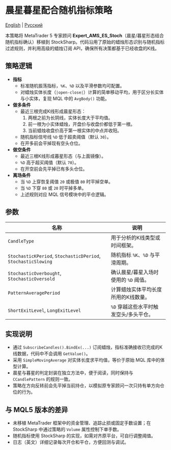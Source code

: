 # 晨星暮星配合随机指标策略
[English](README.md) | [Русский](README_ru.md)

本策略将 MetaTrader 5 专家顾问 **Expert_AMS_ES_Stoch**（晨星/暮星形态结合随机指标确认）移植到 StockSharp。代码沿用了原始的蜡烛形态识别与随机指标过滤规则，并利用高级的蜡烛订阅 API，确保所有决策都基于已经收盘的K线。

## 策略逻辑
- **指标**
  - 标准随机振荡指标，`%K`、`%D` 以及平滑参数均可配置。
  - 对蜡烛实体长度（`|open-close|`）计算的简单移动平均，用于区分长实体与小实体，复现 MQL 中的 `AvgBody()` 功能。
- **做多条件**
  - 最近三根完成K线形成晨星形态：
    1. 两根之前为长阴线，实体长度大于平均值。
    2. 前一根为小实体蜡烛，开盘价与收盘价都低于第一根。
    3. 当前蜡烛收盘价高于第一根实体的中点并收阳。
  - 随机指标信号线 `%D` 低于超卖阈值（默认 `30`）。
  - 在开多前会平掉现有空头仓位。
- **做空条件**
  - 最近三根K线形成暮星形态（与上面镜像）。
  - `%D` 高于超买阈值（默认 `70`）。
  - 在开空前会先平掉已有多头仓位。
- **离场条件**
  - 当 `%D` 上穿恢复阈值 `20` 或极值 `80` 时平掉空单。
  - 当 `%D` 下穿 `80` 或 `20` 时平掉多单。
  - 上述规则对应 MQL 信号模块中的平仓逻辑。

## 参数
| 名称 | 说明 |
| --- | --- |
| `CandleType` | 用于分析的K线类型或时间框架。|
| `StochasticKPeriod`, `StochasticDPeriod`, `StochasticSlowing` | 随机指标 `%K`、`%D` 与平滑周期。|
| `StochasticOverbought`, `StochasticOversold` | 确认晨星/暮星入场时使用的 `%D` 阈值。|
| `PatternAveragePeriod` | 计算蜡烛实体平均长度所用的K线数量。|
| `ShortExitLevel`, `LongExitLevel` | `%D` 穿越这些水平时触发空头/多头平仓。|

## 实现说明
- 通过 `SubscribeCandles().BindEx(...)` 订阅蜡烛，指标准确接收已完成的K线数据，代码中不会调用 `GetValue()`。
- 采用 `SimpleMovingAverage` 对实体长度求平均值，等价于原始 MQL 库中的体型计算。
- 晨星与暮星的判定封装在独立方法中，便于阅读，同时保持与 `CCandlePattern` 的规则一致。
- 策略在方向反转前会先平掉当前持仓，以模拟原专家顾问一次只持有单方向仓位的行为。

## 与 MQL5 版本的差异
- 未移植 MetaTrader 框架中的资金管理、追踪止损或固定手数设置；在 StockSharp 中通过策略的 `Volume` 属性控制下单手数。
- 随机指标使用 StockSharp 的实现，如需对齐原平台，可自行调整阈值。
- 日志（英文）详细记录每次开仓和平仓，方便回测与调试。

